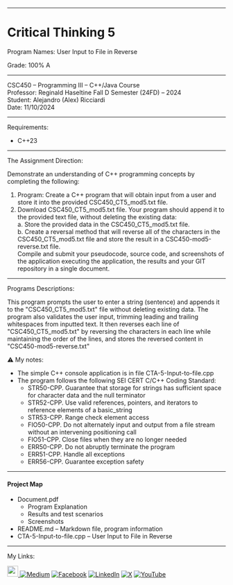 ﻿-----------------------------------------------------------------------------------------------------------------------------
# Critical Thinking 5  
Program Names: User Input to File in Reverse  

Grade:  100% A

-----------------------------------------------------------------------------------------------------------------------------

CSC450 – Programming III – C++/Java Course  
Professor: Reginald Haseltine
Fall D Semester (24FD) – 2024  
Student: Alejandro (Alex) Ricciardi  
Date: 11/10/2024   

-----------------------------------------------------------------------------------------------------------------------------

Requirements:  
- C++23  

-----------------------------------------------------------------------------------------------------------------------------

The Assignment Direction:    

Demonstrate an understanding of C++ programming concepts by completing the following:  
1. Program: Create a C++ program that will obtain input from a user and store it into the provided CSC450_CT5_mod5.txt file.  
2. Download CSC450_CT5_mod5.txt file. Your program should append it to the provided text file, without deleting the existing data:   
a. Store the provided data in the CSC450_CT5_mod5.txt file.  
b. Create a reversal method that will reverse all of the characters in the CSC450_CT5_mod5.txt file and store the result in a CSC450-mod5-reverse.txt file.  
Compile and submit your pseudocode, source code, and screenshots of the application executing the application, the results and your GIT repository in a single document.  

-----------------------------------------------------------------------------------------------------------------------------

Programs Descriptions:  

This program prompts the user to enter a string (sentence) and appends it to the "CSC450_CT5_mod5.txt" file without deleting existing data.
The program also validates the user input, trimming leading and trailing whitespaces from inputted text.
It then reverses each line of "CSC450_CT5_mod5.txt" by reversing the characters in each line while maintaining the order of the lines, and stores the reversed content in "CSC450-mod5-reverse.txt"
  

⚠️ My notes:  
- The simple C++ console application is in file CTA-5-Input-to-file.cpp  
- The program follows the following SEI CERT C/C++ Coding Standard:  
     - STR50-CPP. Guarantee that storage for strings has sufficient space for character data and the null terminator  
     - STR52-CPP. Use valid references, pointers, and iterators to reference elements of a basic_string  
     - STR53-CPP. Range check element access  
     - FIO50-CPP. Do not alternately input and output from a file stream without an intervening positioning call  
     - FIO51-CPP. Close files when they are no longer needed  
     - ERR50-CPP. Do not abruptly terminate the program  
     - ERR51-CPP. Handle all exceptions  
     - ERR56-CPP. Guarantee exception safety  

-----------------------------------------------------------------------------------------------------------------------------

#### Project Map
- Document.pdf  
	- Program Explanation 
	- Results and test scenarios   
	- Screenshots  
- README.md – Markdown file, program information    
- CTA-5-Input-to-file.cpp – User Input to File in Reverse    

-----------------------------------------------------------------------------------------------------------------------------

My Links:   

<span><a href="https://www.alexomegapy.com" target="_blank"><img width="25" height="25" src="https://github.com/user-attachments/assets/f8001645-cc85-4b99-beec-74482a83ac87"></span>    [![Medium](https://img.shields.io/badge/Medium-12100E?style=for-the-badge&logo=medium&logoColor=whit)](https://medium.com/@alex.omegapy)    [![Facebook](https://img.shields.io/badge/Facebook-%231877F2.svg?logo=Facebook&logoColor=white)](https://www.facebook.com/profile.php?id=100089638857137)    [![LinkedIn](https://img.shields.io/badge/LinkedIn-%230077B5.svg?logo=linkedin&logoColor=white)](https://linkedin.com/in/alex-ricciardi)    [![X](https://img.shields.io/badge/X-black.svg?logo=X&logoColor=white)](https://x.com/AlexOmegapy)    [![YouTube](https://img.shields.io/badge/YouTube-%23FF0000.svg?logo=YouTube&logoColor=white)](https://www.youtube.com/channel/UC4rMaQ7sqywMZkfS1xGh2AA) 


